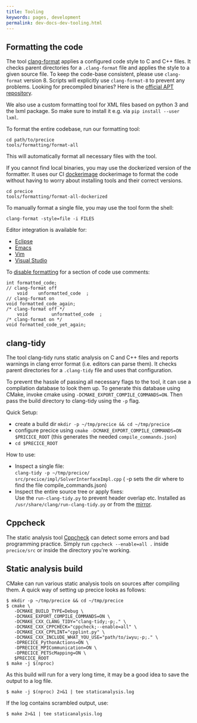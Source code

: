 ```yaml
---
title: Tooling
keywords: pages, development
permalink: dev-docs-dev-tooling.html
---
```


## Formatting the code

The tool [clang-format](https://clang.llvm.org/docs/ClangFormat.html) applies a configured code style to C and C++ files.
It checks parent directories for a `.clang-format` file and applies the style to a given source file.
To keep the code-base consistent, please use `clang-format` version 8.
Scripts will explicitly use `clang-format-8` to prevent any problems.
Looking for precompiled binaries? Here is the [official APT repository](http://apt.llvm.org/).

We also use a custom formatting tool for XML files based on python 3 and the lxml package. So make sure to install it e.g. via `pip install --user lxml`.

To format the entire codebase, run our formatting tool:
```
cd path/to/precice
tools/formatting/format-all
```
This will automatically format all necessary files with the tool.


If you cannot find local binaries, you may use the dockerized version of the formatter.
It uses our CI [dockerimage](https://hub.docker.com/r/precice/ci-formatting/tags) dockerimage to format the code without having to worry about installing tools and their correct versions.
```
cd precice
tools/formatting/format-all-dockerized
```


To manually format a single file, you may use the tool form the shell:
```
clang-format -style=file -i FILES
```

Editor integration is available for:

- [Eclipse](https://marketplace.eclipse.org/content/cppstyle)
- [Emacs](https://clang.llvm.org/docs/ClangFormat.html#emacs-integration)
- [Vim](https://clang.llvm.org/docs/ClangFormat.html#vim-integration)
- [Visual Studio](https://clang.llvm.org/docs/ClangFormat.html#visual-studio-integration)

To [disable formatting](https://clang.llvm.org/docs/ClangFormatStyleOptions.html#disabling-formatting-on-a-piece-of-code) for a section of code use comments:
```
int formatted_code;
// clang-format off
    void    unformatted_code  ;
// clang-format on
void formatted_code_again;
/* clang-format off */
    void         unformatted_code  ;
/* clang-format on */
void formatted_code_yet_again;
```

## clang-tidy

The tool clang-tidy runs static analysis on C and C++ files and reports warnings in clang error format (i.e. editors can parse them).
It checks parent directories for a `.clang-tidy` file and uses that configuration.

To prevent the hassle of passing all necessary flags to the tool, it can use a compilation database to look them up.
To generate this database using CMake, invoke cmake using `-DCMAKE_EXPORT_COMPILE_COMMANDS=ON`.
Then pass the build directory to clang-tidy using the `-p` flag.

Quick Setup:

- create a build dir `mkdir -p ~/tmp/precice && cd ~/tmp/precice`
- configure precice using `cmake -DCMAKE_EXPORT_COMPILE_COMMANDS=ON $PRICICE_ROOT` (this generates the needed `compile_commands.json`)
- `cd $PRECICE_ROOT`

How to use:
- Inspect a single file:  
  `clang-tidy -p ~/tmp/precice/ src/precice/impl/SolverInterfaceImpl.cpp` ( -p sets the dir where to find the file compile_commands.json)
- Inspect the entire source tree or apply fixes:  
  Use the `run-clang-tidy.py` to prevent header overlap etc.
  Installed as `/usr/share/clang/run-clang-tidy.py` or from the [mirror](https://github.com/llvm-mirror/clang-tools-extra/blob/master/clang-tidy/tool/run-clang-tidy.py).

## Cppcheck

The static analysis tool [Cppcheck](https://github.com/danmar/cppcheck/Cppcheck) can detect some errors and bad programming practice.
Simply run `cppcheck --enable=all .` inside `precice/src` or inside the directory you're working.


## Static analysis build

CMake can run various static analysis tools on sources after compiling them.
A quick way of setting up precice looks as follows:
```
$ mkdir -p ~/tmp/precice && cd ~/tmp/precice
$ cmake \
   -DCMAKE_BUILD_TYPE=Debug \
   -DCMAKE_EXPORT_COMPILE_COMMANDS=ON \
   -DCMAKE_CXX_CLANG_TIDY="clang-tidy;-p;." \
   -DCMAKE_CXX_CPPCHECK="cppcheck;--enable=all" \
   -DCMAKE_CXX_CPPLINT="cpplint.py" \
   -DCMAKE_CXX_INCLUDE_WHAT_YOU_USE="path/to/iwyu;-p;." \
   -DPRECICE_PythonActions=ON \
   -DPRECICE_MPICommunication=ON \
   -DPRECICE_PETScMapping=ON \
   $PRECICE_ROOT
$ make -j $(nproc)
```
As this build will run for a very long time, it may be a good idea to save the output to a log file. 
```
$ make -j $(nproc) 2>&1 | tee staticanalysis.log
```
If the log contains scrambled output, use:
```
$ make 2>&1 | tee staticanalysis.log
```
